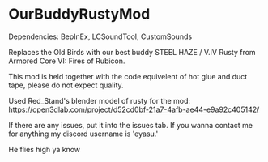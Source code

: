 # OurBuddyRustyMod

Dependencies: BepInEx, LCSoundTool, CustomSounds

Replaces the Old Birds with our best buddy STEEL HAZE / V.IV Rusty from Armored Core VI: Fires of Rubicon. 

This mod is held together with the code equivelent of hot glue and duct tape, please do not expect quality.

Used Red_Stand's blender model of rusty for the mod: https://open3dlab.com/project/d52cd0bf-21a7-4afb-ae44-e9a92c405142/

If there are any issues, put it into the issues tab. If you wanna contact me for anything my discord username is 'eyasu.'

He flies high ya know
